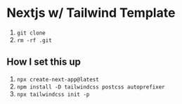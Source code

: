 # Nextjs w/ Tailwind Template
1. `git clone ` <br>
2. `rm -rf .git` <br>

## How I set this up 
1. `npx create-next-app@latest` <br>
2. `npm install -D tailwindcss postcss autoprefixer` <br>
3. `npx tailwindcss init -p` <br> 
